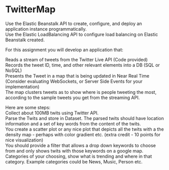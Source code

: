 # TwitterMap
Use the Elastic Beanstalk API to create, configure, and deploy an application instance programmatically.         
Use the Elastic LoadBalancing API to configure load balancing on Elastic Beanstalk created.         
           
For this assignment you will develop an application that:         
          
Reads a stream of tweets from the Twitter Live API (Code provided)              
Records the tweet ID, time, and other relevant elements into a DB (SQL or NoSQL)             
Presents the Tweet in a map that is being updated in Near Real Time (Consider evaluating WebSockets, or Server Side Events for your implementation)          
The map clusters tweets as to show where is people tweeting the most, according to the sample tweets you get from the streaming API.           
             
Here are some steps:              
Collect about 100MB twits using Twitter API.            
Parse the Twits and store in Dataset. The parsed twits should have location information and a set of key words from the content of the twits.               
You create a scatter plot or any nice plot that depicts all the twits with a the density map - perhaps with color gradient etc. (extra credit - 10 points for nice visualization)            
You should provide a filter that allows a drop down keywords to choose from and only shows twits with those keywords on a google map.           
Categories of your choosing, show what is trending and where in that category. Example categories could be News, Music, Person etc.   
